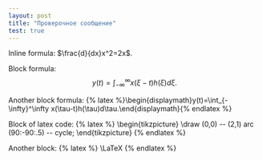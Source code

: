 ```yaml
---
layout: post
title: "Проверочное сообщение"
test: true
---
```


Inline formula: $\frac{d}{dx}x^2=2x$.

Block formula: $$y(t)=\int_{-\infty}^\infty x(\xi-t)h(\xi)d\xi.$$

Another block formula: {% latex %}\begin{displaymath}y(t)=\int_{-\infty}^\infty x(\tau-t)h(\tau)d\tau.\end{displaymath}{% endlatex %}

Block of latex code:
{% latex %}
\begin{tikzpicture}
    \draw (0,0) -- (2,1) arc (90:-90:.5) -- cycle;
\end{tikzpicture}
{% endlatex %}

Another block:
{% latex %}
\LaTeX
{% endlatex %}
